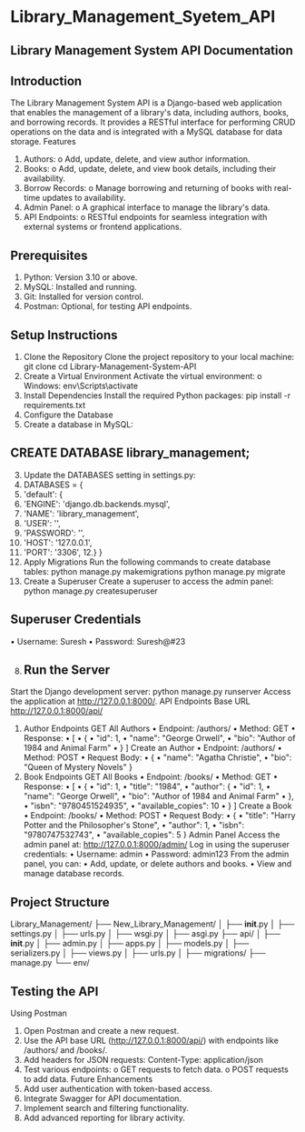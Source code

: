 # Library_Management_Syetem_API


Library Management System API Documentation
--------------------------------------------
Introduction
----------
The Library Management System API is a Django-based web application that enables the 
management of a library's data, including authors, books, and borrowing records. It provides a 
RESTful interface for performing CRUD operations on the data and is integrated with a MySQL 
database for data storage.
Features
1. Authors:
o Add, update, delete, and view author information.
2. Books:
o Add, update, delete, and view book details, including their availability.
3. Borrow Records:
o Manage borrowing and returning of books with real-time updates to availability.
4. Admin Panel:
o A graphical interface to manage the library's data.
5. API Endpoints:
o RESTful endpoints for seamless integration with external systems or frontend 
applications.


Prerequisites
-----------
1. Python: Version 3.10 or above.
2. MySQL: Installed and running.
3. Git: Installed for version control.
4. Postman: Optional, for testing API endpoints.
   
Setup Instructions
---------------
1. Clone the Repository
Clone the project repository to your local machine:
git clone <your-repository-url>
cd Library-Management-System-API
2. Create a Virtual Environment
Activate the virtual environment:
o Windows:
env\Scripts\activate
3. Install Dependencies
Install the required Python packages:
pip install -r requirements.txt
4. Configure the Database
1. Create a database in MySQL:

CREATE DATABASE library_management;
-------------------------------------
3. Update the DATABASES setting in settings.py:
4. DATABASES = {
5. 'default': {
6. 'ENGINE': 'django.db.backends.mysql',
7. 'NAME': 'library_management',
8. 'USER': '<your-mysql-username>',
9. 'PASSWORD': '<your-mysql-password>',
10. 'HOST': '127.0.0.1',
11. 'PORT': '3306',
12.}
}
5. Apply Migrations
Run the following commands to create database tables:
python manage.py makemigrations
python manage.py migrate
6. Create a Superuser
Create a superuser to access the admin panel:
python manage.py createsuperuser

Superuser Credentials
----------------------
• Username: Suresh
• Password: Suresh@#23


8. Run the Server
   ---------------
Start the Django development server:
python manage.py runserver
Access the application at http://127.0.0.1:8000/.
API Endpoints
Base URL
http://127.0.0.1:8000/api/
1. Author Endpoints
GET All Authors
• Endpoint: /authors/
• Method: GET
• Response:
• [
• {
• "id": 1,
• "name": "George Orwell",
• "bio": "Author of 1984 and Animal Farm"
• }
]
Create an Author
• Endpoint: /authors/
• Method: POST
• Request Body:
• {
• "name": "Agatha Christie",
• "bio": "Queen of Mystery Novels"
}
2. Book Endpoints
GET All Books
• Endpoint: /books/
• Method: GET
• Response:
• [
• {
• "id": 1,
• "title": "1984",
• "author": {
• "id": 1,
• "name": "George Orwell",
• "bio": "Author of 1984 and Animal Farm"
• },
• "isbn": "9780451524935",
• "available_copies": 10
• }
]
Create a Book
• Endpoint: /books/
• Method: POST
• Request Body:
• {
• "title": "Harry Potter and the Philosopher's Stone",
• "author": 1,
• "isbn": "9780747532743",
• "available_copies": 5
}
Admin Panel
Access the admin panel at:
http://127.0.0.1:8000/admin/
Log in using the superuser credentials:
• Username: admin
• Password: admin123
From the admin panel, you can:
• Add, update, or delete authors and books.
• View and manage database records.

Project Structure
-----------------
Library_Management/
├── New_Library_Management/
│ ├── __init__.py
│ ├── settings.py
│ ├── urls.py
│ ├── wsgi.py
│ ├── asgi.py
├── api/
│ ├── __init__.py
│ ├── admin.py
│ ├── apps.py
│ ├── models.py
│ ├── serializers.py
│ ├── views.py
│ ├── urls.py
│ ├── migrations/
├── manage.py
└── env/

Testing the API
---------------
Using Postman
1. Open Postman and create a new request.
2. Use the API base URL (http://127.0.0.1:8000/api/) with endpoints like /authors/ and /books/.
3. Add headers for JSON requests:
Content-Type: application/json
4. Test various endpoints:
o GET requests to fetch data.
o POST requests to add data.
Future Enhancements
1. Add user authentication with token-based access.
2. Integrate Swagger for API documentation.
3. Implement search and filtering functionality.
4. Add advanced reporting for library activity.
